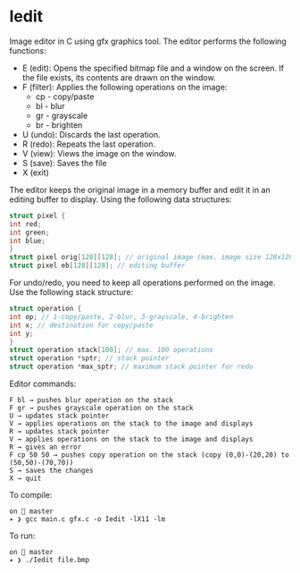 # Iedit
Image editor in C using gfx graphics tool. 
The editor performs the following functions:
- E (edit): Opens the specified bitmap file and a window on the screen. If the file exists, its contents are drawn on the window.
- F (filter): Applies the following operations on the image:
    * cp - copy/paste
    * bl - blur
    * gr - grayscale
    * br - brighten
- U (undo): Discards the last operation.
- R (redo): Repeats the last operation.
- V (view): Views the image on the window.
- S (save): Saves the file
- X (exit)

The editor keeps the original image in a memory buffer and edit it in an editing buffer to display. Using the following data structures:
```c
struct pixel {
int red;
int green;
int blue;
}
struct pixel orig[128][128]; // original image (max. image size 128x128)
struct pixel eb[128][128]; // editing buffer
```
For undo/redo, you need to keep all operations performed on the image. Use the following stack structure:
 ```c
struct operation {
int op; // 1-copy/paste, 2-blur, 3-grayscale, 4-brighten
int x; // destination for copy/paste
int y;
}
struct operation stack[100]; // max. 100 operations
struct operation *sptr; // stack pointer
struct operation *max_sptr; // maximum stack pointer for redo
```
Editor commands:
```text
F bl → pushes blur operation on the stack
F gr → pushes grayscale operation on the stack
U → updates stack pointer
V → applies operations on the stack to the image and displays
R → updates stack pointer
V → applies operations on the stack to the image and displays
R → gives an error
F cp 50 50 → pushes copy operation on the stack (copy (0,0)-(20,20) to (50,50)-(70,70))
S → saves the changes
X → quit
```
To compile:
```shell
on 🌱 master
✦ ❯ gcc main.c gfx.c -o Iedit -lX11 -lm
```
To run:
```shell
on 🌱 master
✦ ❯ ./Iedit file.bmp
```
